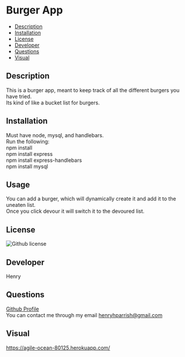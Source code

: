 # Burger App

- [Description](#Description)
- [Installation](#Installation)
- [License](#License)
- [Developer](#Developer)
- [Questions](#Questions)
- [Visual](#Visual)



## Description
This is a burger app, meant to keep track of all the different burgers you have tried.  
Its kind of like a bucket list for burgers.

## Installation
Must have node, mysql, and handlebars.  
Run the following:  
npm install  
npm install express  
npm install express-handlebars  
npm install mysql  

## Usage
You can add a burger, which will dynamically create it and add it to the uneaten list.  
Once you click devour it will switch it to the devoured list. 

## License
![Github license](https://img.shields.io/badge/license-None-blue.svg)

## Developer
Henry

## Questions
[Github Profile](https://github.com/HenryP23)  
You can contact me through my email henryhparrish@gmail.com

## Visual
https://agile-ocean-80125.herokuapp.com/
